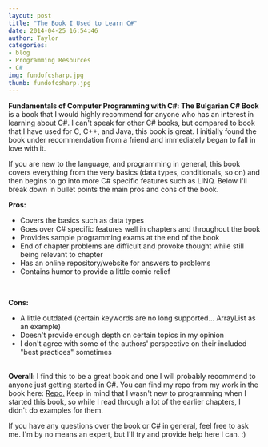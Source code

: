 ```yaml
---
layout: post
title: "The Book I Used to Learn C#"
date: 2014-04-25 16:54:46
author: Taylor
categories:
- blog
- Programming Resources
- C#
img: fundofcsharp.jpg
thumb: fundofcsharp.jpg
---
```


<b>Fundamentals of Computer Programming with C#: The Bulgarian C# Book</b> is a book that I would highly recommend for anyone who has an interest in learning about C#. I can't speak for other C# books, but compared to book that I have used for C, C++, and Java, this book is great. I initially found the book under recommendation from a friend and immediately began to fall in love with it. 
<!--more-->
If you are new to the language, and programming in general, this book covers everything from the very basics (data types, conditionals, so on) and then begins to go into more C# specific features such as LINQ. Below I'll break down in bullet points the main pros and cons of the book. 

<b>Pros:</b>
<ul>
    <li>Covers the basics such as data types</li>
    <li>Goes over C# specific features well in chapters and throughout the book</li>
    <li>Provides sample programming exams at the end of the book</li>
    <li>End of chapter problems are difficult and provoke thought while still being relevant to chapter</li>
    <li>Has an online repository/website for answers to problems</li>
    <li>Contains humor to provide a little comic relief</li>
</ul>
<br />

<b>Cons:</b>
<ul>
    <li>A little outdated (certain keywords are no long supported... ArrayList as an example)</li>
    <li>Doesn't provide enough depth on certain topics in my opinion</li>
    <li>I don't agree with some of the authors' perspective on their included "best practices" sometimes</li>
</ul>
<br />
<b>Overall: </b>
I find this to be a great book and one I will probably recommend to anyone just getting started in C#. You can find my repo from my work in the book here: <a href="https://github.com/TaylorCSmith/AdditionalCSharp/tree/master/CSharp_Book_Work">Repo.</a> Keep in mind that I wasn't new to programming when I started this book, so while I read through a lot of the earlier chapters, I didn't do examples for them. <br /> 

If you have any questions over the book or C# in general, feel free to ask me. I'm by no means an expert, but I'll try and provide help here I can. :)

[hampden]: https://github.com/jekyll/jekyll
